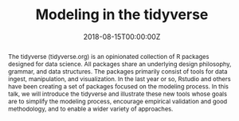 ---
title: 'Modeling in the tidyverse'
authors:
- Max Kuhn
date: '2018-08-15T00:00:00Z'

# Schedule page publish date (NOT proceeding's date).
publishDate: '20001-01-01T00:00:00Z'

# proceeding type.
# Legend: 0 = Uncategorized; 1 = Talk, 2 = Keynote, 3 = Workshop
# To add more update publications_types.toml and en.yaml
publication_types: ['2']
publication_type_description: Keynote

# proceeding name and optional abbreviated proceeding name.
publication: Presented at 2018 Conference
publication_short: Presented at 2018 Conference

abstract: The tidyverse (tidyverse.org) is an opinionated collection of R packages designed for data science. All packages share an underlying design philosophy, grammar, and data structures. The packages primarily consist of tools for data ingest, manipulation, and visualization. In the last year or so, Rstudio and others have been creating a set of packages focused on the modeling process. In this talk, we will introduce the tidyverse and illustrate these new tools whose goals are to simplify the modeling process, encourage empirical validation and good methodology, and to enable a wider variety of approaches.

tags:
- Rstudio
featured: false

links:
url_slides: 'http://appliedpredictivemodeling.com/blog/rpharma18'
url_video: ''

---
